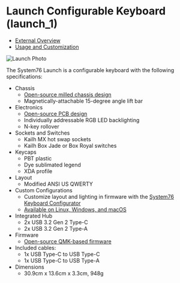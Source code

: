 # Launch Configurable Keyboard (launch_1)

- [External Overview](./external-overview.md)
- [Usage and Customization](./customization.md)

![Launch Photo](./img/launch.png)

The System76 Launch is a configurable keyboard with the following specifications:

- Chassis
  - [Open-source milled chassis design](https://github.com/system76/launch/tree/master/chassis)
  - Magnetically-attachable 15-degree angle lift bar
- Electronics
  - [Open-source PCB design](https://github.com/system76/launch/tree/master/pcb)
  - Individually addressable RGB LED backlighting
  - N-key rollover
- Sockets and Switches
  - Kailh MX hot swap sockets
  - Kailh Box Jade or Box Royal switches
- Keycaps
  - PBT plastic
  - Dye sublimated legend
  - XDA profile
- Layout
  - Modified ANSI US QWERTY
- Custom Configurations
  - Customize layout and lighting in firmware with the [System76 Keyboard Configurator](https://github.com/pop-os/keyboard-configurator)
  - [Available on Linux, Windows, and macOS](https://system76.com/accessories/launch/download)
- Integrated Hub
  - 2x USB 3.2 Gen 2 Type-C
  - 2x USB 3.2 Gen 2 Type-A
- Firmware
  - [Open-source QMK-based firmware](https://github.com/system76/qmk_firmware/tree/master/keyboards/system76/launch_1/)
- Included cables:
  - 1x USB Type-C to USB Type-C
  - 1x USB Type-C to USB Type-A
- Dimensions
  - 30.9cm x 13.6cm x 3.3cm, 948g
